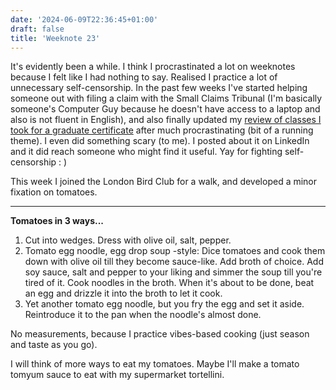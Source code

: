 ```yaml
---
date: '2024-06-09T22:36:45+01:00'
draft: false
title: 'Weeknote 23'
---
```


It's evidently been a while. I think I procrastinated a lot on weeknotes because I felt like I had nothing to say. Realised I practice a lot of unnecessary self-censorship. In the past few weeks I've started helping someone out with filing a claim with the Small Claims Tribunal (I'm basically someone's Computer Guy because he doesn't have access to a laptop and also is not fluent in English), and also finally updated my [review of classes I took for a graduate certificate](https://tomoe.asia/posts/2023-05-19-nus-grad-cert-computing-foundations/) after much procrastinating (bit of a running theme). I even did something scary (to me). I posted about it on LinkedIn and it did reach someone who might find it useful. Yay for fighting self-censorship : ) 

This week I joined the London Bird Club for a walk, and developed a minor fixation on tomatoes. 

---
**Tomatoes in 3 ways...**
1. Cut into wedges. Dress with olive oil, salt, pepper.
2. Tomato egg noodle, egg drop soup -style: Dice tomatoes and cook them down with olive oil till they become sauce-like. Add broth of choice. Add soy sauce, salt and pepper to your liking and simmer the soup till you're tired of it. Cook noodles in the broth. When it's about to be done, beat an egg and drizzle it into the broth to let it cook. 
3. Yet another tomato egg noodle, but you fry the egg and set it aside. Reintroduce it to the pan when the noodle's almost done. 

No measurements, because I practice vibes-based cooking (just season and taste as you go). 

I will think of more ways to eat my tomatoes. Maybe I'll make a tomato tomyum sauce to eat with my supermarket tortellini.